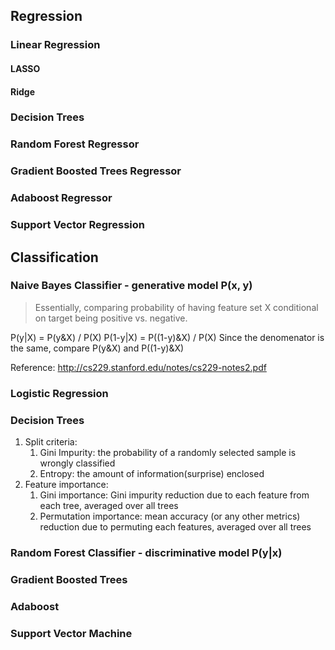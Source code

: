 ## Regression
### Linear Regression
#### LASSO
#### Ridge

### Decision Trees

### Random Forest Regressor

### Gradient Boosted Trees Regressor

### Adaboost Regressor

### Support Vector Regression



## Classification

### Naive Bayes Classifier - generative model P(x, y)
> Essentially, comparing probability of having feature set X conditional on target being positive vs. negative.

P(y|X) = P(y&X) / P(X)
P(1-y|X) = P((1-y)&X) / P(X)
Since the denomenator is the same, compare P(y&X) and P((1-y)&X)

Reference: http://cs229.stanford.edu/notes/cs229-notes2.pdf

### Logistic Regression

### Decision Trees
1. Split criteria:
   1. Gini Impurity: the probability of a randomly selected sample is wrongly classified
   2. Entropy: the amount of information(surprise) enclosed
1. Feature importance:
   1. Gini importance: Gini impurity reduction due to each feature from each tree, averaged over all trees
   2. Permutation importance: mean accuracy (or any other metrics) reduction due to permuting each features, averaged over all trees

### Random Forest Classifier - discriminative model P(y|x)


### Gradient Boosted Trees

### Adaboost

### Support Vector Machine
